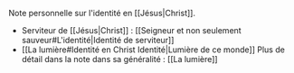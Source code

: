 Note personnelle sur l'identité en [[Jésus|Christ]].

- Serviteur de [[Jésus|Christ]] : [[Seigneur et non seulement sauveur#L'identité|Identité de serviteur]]
- [[La lumière#Identité en Christ Identité|Lumière de ce monde]]
	  Plus de détail dans la note dans sa généralité : [[La lumière]]